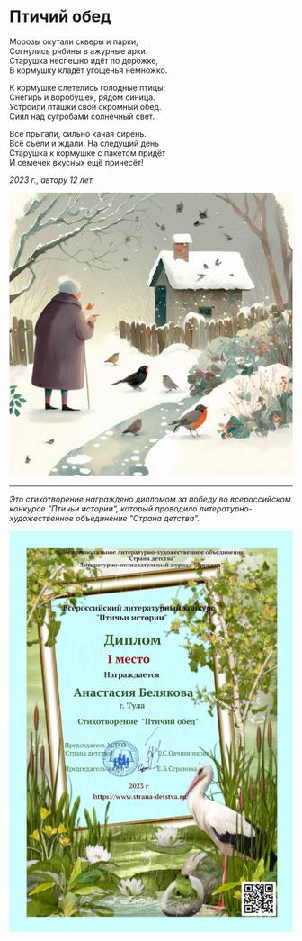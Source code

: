 # Птичий обед

Морозы окутали скверы и парки,  
Согнулись рябины в ажурные арки.  
Старушка неспешно идёт по дорожке,  
В кормушку кладёт угощенья немножко.

К кормушке слетелись голодные птицы:  
Снегирь и воробушек, рядом синица.  
Устроили пташки свой скромный обед.  
Сиял над сугробами солнечный свет.

Все прыгали, сильно качая сирень.  
Всё съели и ждали. На следущий день  
Старушка к кормушке с пакетом придёт  
И семечек вкусных ещё принесёт!

*2023 г., автору 12 лет.*

![Птичий обед](../images/avian-dinner.jpg)

***

*Это стихотворение награждено дипломом за победу во всероссийском конкурсе "Птичьи истории", который проводило литературно-художественное объединение "Страна детства".*

![Диплом "Птичьи истории"](../images/achievements/birds-stories.jpg)
